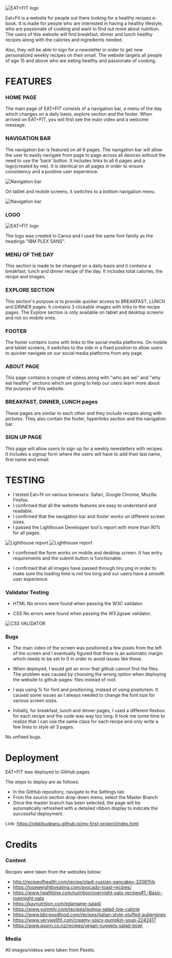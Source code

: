 ![EAT+FIT logo](assets/images/logo.jpg ) 


Eat+Fit is a website for people out there looking for a healthy recipes e-book. It is made for people who are interested in having a healthy lifestyle, who are passionate of cooking and want to find out more about nutrition. The users of this website will find breakfast, dinner and lunch healthy recipes along with the calories and ingredients needed.

Also, they will be able to sign for a newsletter in order to get new personalized weekly recipes on their email. The website targets all people of age 15 and above who are eating healthy and passionate of cooking.




# FEATURES



### HOME PAGE
The main page of EAT+FIT consists of a navigation bar, a menu of the day which changes on a daily basis, explore section and the footer. When arrived on EAT+FIT, you will first see the main video and a welcome message.

### NAVIGATION BAR 
The navigation bar is featured on all 6 pages. The navigation bar will allow the user to easily navigate from page to page across all devices without the need to use the ‘back’ button. It includes links to all 6 pages and a logo(created by me). It is identical on all pages in order to ensure consistency and a positive user experience.
 
![Navigation bar](assets/images/nav1.png)

On tablet and mobile screens, it switches to a bottom navigation menu. 

![Navigation bar](assets/images/nav2.png)
### LOGO 
![EAT+FIT logo](assets/images/logo.jpg)

The logo was created in Canva and I used the same font family as the headings "IBM PLEX SANS".

### MENU OF THE DAY
This section is made to be changed on a daily basis and it contains a breakfast, lunch and dinner recipe of the day. It includes total calories, the recipe and images. 

### EXPLORE SECTION
This section's purpose is to provide quicker access to BREAKFAST, LUNCH and DINNER pages. It contains 3 clickable images with links to the recipe pages. The Explore section is only available on tablet and desktop screens and not on mobile ones. 

### FOOTER
The footer contains icons with links to the social media platforms. On mobile and tablet screens, it switches to the side in a fixed position to allow users to quicker navigate on our social media platforms from any page. 


### ABOUT PAGE
This page contains a couple of videos along with "who are we" and "why eat healthy" sections which are going to help our users learn more about the purpose of this website. 

### BREAKFAST, DINNER, LUNCH pages
These pages are similar to each other and they include recipes along with pictures. They also contain the footer, hyperlinks section and the navigation bar. 

### SIGN UP PAGE
This page will allow users to sign up for a weekly newsletters with recipes. It includes a signup form where the users will have to add their last name, first name and email. 

# TESTING
* I tested Eat+fit on various browsers: Safari, Google Chrome, Mozilla Firefox. 
* I confirmed that all the website features are easy to understand and readable. 
* I confirmed that the navigation bar and footer works on different screen sizes. 
* I passed the Lighthouse Developper tool's report with more than 90% for all pages. 

![Lighthouse report](assets/images/report1.png)
![Lighthouse report](assets/images/report2.png)

* I confirmed the form works on mobile and desktop screen. It has entry requirements and the submit button is functionable. 

* I confirmed that all images have passed through tiny.png in order to make sure the loading time is not too long and our users have a smooth user experience. 



### Validator Testing

* HTML
No errors were found when passing the W3C validator.

* CSS
No errors were found when passing the W3 jigsaw validator.

![CSS VALIDATOR](assets/images/cssvalid.png)


### Bugs

* The main video of the screen was positioned a few pixels from the left of the screen and I eventually figured that there is an automatic margin which needs to be set to 0 in order to avoid issues like these. 

* When deployed, I would get an error that github cannot find the files. The problem was caused by choosing the wrong option when deploying the website to github pages: files instead of root. 

* I was using % for font and positioning, instead of using pixels/rem. It caused some issues as I always needed to change the font size for various screen sizes. 

* Initially, for breakfast, lunch and dinner pages, I used a different flexbox for each recipe and the code was way too long. It took me some time to realize that I can use the same class for each recipe and only write a few lines to style all 3 pages. 


No unfixed bugs. 

# Deployment
EAT+FIT  was deployed to GitHub pages. 

The steps to deploy are as follows:
* In the GitHub repository, navigate to the Settings tab
* From the source section drop-down menu, select the Master Branch
* Once the master branch has been selected, the page will be automatically refreshed with a detailed ribbon display to indicate the successful deployment.


Link: https://nikkibudeanu.github.io/my-first-project/index.html 




# Credits


### Content
Recipes were taken from the websites below:

* http://recipeofhealth.com/recipe/oladi-russian-pancakes-320811rb
* https://loseweightbyeating.com/avocado-toast-recipes/
* https://www.healthline.com/nutrition/overnight-oats-recipes#1.-Basic-overnight-oats
* https://kaynutrition.com/edamame-salad/
* https://www.yummly.com/recipes/quinoa-salad-low-calorie
* https://www.bbcgoodfood.com/recipes/italian-style-stuffed-aubergines
* https://www.verywellfit.com/creamy-spicy-pumpkin-soup-2242417
* https://www.quorn.co.nz/recipes/vegan-nuggets-salad-bowl

### Media 
All images/videos were taken from Pexels. 



